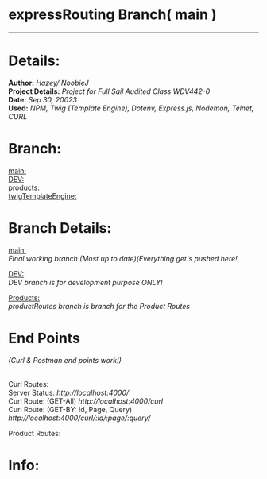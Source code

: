 # expressRouting  Branch( main ) 
<hr />

# Details: 
**Author:** _Hazey/ NoobieJ_  <br />
**Project Details:** _Project for Full Sail Audited Class WDV442-0_  <br />
**Date:** *Sep 30, 20023*  <br />
**Used:** *NPM, Twig (Template Engine),  Dotenv, Express.js, Nodemon, Telnet, CURL*


# Branch:
[main:](https://github.com/Hazey8709/expressRouting) <br />
[DEV:](https://github.com/Hazey8709/expressRouting/tree/DEV) <br />
[products:](https://github.com/Hazey8709/expressRouting/tree/Products) <br />
[twigTemplateEngine:](https://github.com/Hazey8709/expressRouting/tree/twigTemplateEngine) <br />


# Branch Details:
[main:](https://github.com/Hazey8709/expressRouting) <br />
_Final working branch (Most up to date)(Everything get's pushed here!_

[DEV:](https://github.com/Hazey8709/expressRouting/tree/DEV) <br />
_DEV branch is for development purpose ONLY!_

[Products:](https://github.com/Hazey8709/expressRouting/tree/Products) <br />
_productRoutes branch is branch for the Product Routes_ <br /> 


# End Points <br />  
_(Curl & Postman end points work!)_ <br />
<br />

Curl Routes: <br />
 Server Status: _http://localhost:4000/_ <br />
 Curl Route: (GET-All) _http://localhost:4000/curl_ <br />
 Curl Route: (GET-BY: Id, Page, Query) _http://localhost:4000/curl/:id/:page/:query/_

 Product Routes: <br />



# Info: 

